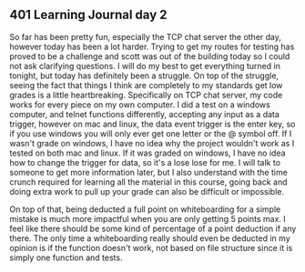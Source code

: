 ## 401 Learning Journal day 2

So far has been pretty fun, especially the TCP chat server the other day, however today has been a lot harder. Trying to get my routes for testing has proved to be a challenge and scott was out of the building today so I could not ask clarifying questions. I will do my best to get everything turned in tonight, but today has definitely been a struggle. On top of the struggle, seeing the fact that things I think are completely to my standards get low grades is a little heartbreaking. Specifically on TCP chat server, my code works for every piece on my own computer. I did a test on a windows computer, and telnet functions differently, accepting any input as a data trigger, however on mac and linux, the data event trigger is the enter key, so if you use windows you will only ever get one letter or the @ symbol off. If I wasn't grade on windows, I have no idea why the project wouldn't work as I tested on both mac and linux. If it was graded on windows, I have no idea how to change the trigger for data, so it's a lose lose for me. I will talk to someone to get more information later, but I also understand with the time crunch required for learning all the material in this course, going back and doing extra work to pull up your grade can also be difficult or impossible.

On top of that, being deducted a full point on whiteboarding for a simple mistake is much more impactful when you are only getting 5 points max. I feel like there should be some kind of percentage of a point deduction if any there. The only time a whiteboarding really should even be deducted in my opinion is if the function doesn't work, not based on file structure since it is simply one function and tests.